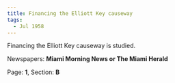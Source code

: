 ```yaml
---  
title: Financing the Elliott Key causeway  
tags:  
  - Jul 1958  
---  
```

  
Financing the Elliott Key causeway is studied.  
  
Newspapers: **Miami Morning News or The Miami Herald**  
  
Page: **1**, Section: **B** 
